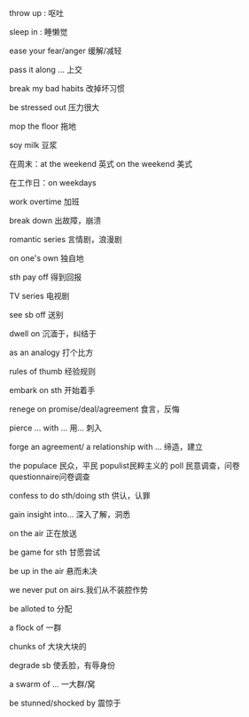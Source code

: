 throw up : 呕吐

sleep in : 睡懒觉

ease your fear/anger 缓解/减轻

pass it along ... 上交

break my bad habits 改掉坏习惯

be stressed out 压力很大

mop the floor 拖地

soy milk 豆浆

在周末：at the weekend 英式 on the weekend 美式

在工作日：on weekdays

work overtime 加班

break down 出故障，崩溃

romantic series 言情剧，浪漫剧

on one's own 独自地

sth pay off 得到回报

TV series 电视剧

see sb off 送别

dwell on 沉湎于，纠结于

as an analogy 打个比方

rules of thumb 经验规则

embark on sth 开始着手

renege on promise/deal/agreement 食言，反悔

pierce ... with ...  用... 刺入

forge an agreement/ a relationship with ... 缔造，建立

the populace 民众，平民  populist民粹主义的 poll 民意调查，问卷 questionnaire问卷调查

confess to do sth/doing sth 供认，认罪

gain insight into...  深入了解，洞悉

on the air 正在放送

be game for sth 甘愿尝试

be up in the air 悬而未决

we never put on airs.我们从不装腔作势

be alloted to 分配

a flock of 一群

chunks of 大块大块的

degrade sb 使丢脸，有辱身份

a swarm of ... 一大群/窝

be stunned/shocked by 震惊于